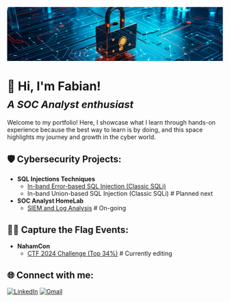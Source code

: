 <img src="https://github.com/fabiancruzcs/fabiancruzcs/blob/main/cybersecurity-banner.jpeg" alt="mario-coding" width="800">

# 👋 Hi, I'm Fabian! <br> <sub>*A SOC Analyst enthusiast*</sub>

Welcome to my portfolio! Here, I showcase what I learn through hands-on experience because the best way to learn is by doing, and this space highlights my journey and growth in the cyber world.</br>

## 🛡️ Cybersecurity Projects:

- **SQL Injections Techniques**
  - [In-band Error-based SQL Injection (Classic SQLi)](https://github.com/fabiancruzcs/Classic-error-based-SQLi-Lab/blob/main/README.md)
  - In-band Union-based SQL Injection (Classic SQLi) # Planned next
- **SOC Analyst HomeLab**
  - [SIEM and Log Analysis](https://github.com/fabiancruzcs/SIEM-and-Log-Analysis-Lab) # On-going

## 🏴‍☠️ Capture the Flag Events:
- **NahamCon**
  - [CTF 2024 Challenge (Top 34%)](https://github.com/fabiancruzcs/NahamConCTF2024) # Currently editing

## 🌐 Connect with me:
[![LinkedIn](https://img.shields.io/badge/LinkedIn-%230077B5.svg?logo=linkedin&logoColor=white)](https://linkedin.com/in/fabiancruzcs) 
[![Gmail](https://img.shields.io/badge/Gmail-%23D14836.svg?logo=gmail&logoColor=white)](mailto:fabiancruzcs@gmail.com)
